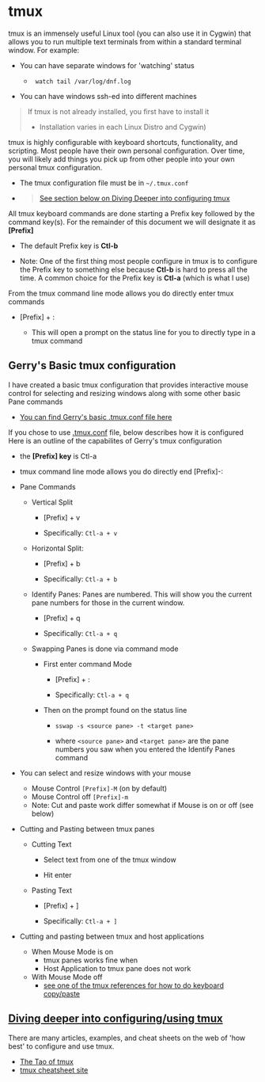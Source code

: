 # tmux 

tmux is an immensely useful Linux tool (you can also use it in Cygwin) that allows you to run multiple text terminals from within a standard terminal window.  For example:
* You can have separate windows for 'watching' status
    * ``` watch tail /var/log/dnf.log```

* You can have windows ssh-ed into different machines

>If tmux is not already installed, you first have to install it 
> * Installation varies in each Linux Distro and Cygwin)

tmux is highly configurable with keyboard shortcuts, functionality, and scripting. Most people have their own personal configuration. Over time, you will likely  add things you pick up from other people into your own personal tmux configuration.    
* The tmux configuration file must be in ```~/.tmux.conf```

* > [See section below on Diving Deeper into configuring tmux](divingDeeper)


All tmux keyboard commands are done starting a Prefix key followed by the command key(s). For the remainder of this document we will designate it as **[Prefix]**
* The default Prefix key is **Ctl-b**

* Note: One of the first thing most people configure in tmux is to configure the Prefix key to something else because  **Ctl-b** is hard to press all the time.  A common choice for the Prefix key is **Ctl-a** (which is what I use)

From the  tmux command line mode allows you do directly enter tmux commands

* [Prefix] + :  

    * This will open a prompt on the status line for you to directly  type in a tmux command

## Gerry's Basic tmux configuration

I have created a basic tmux configuration that provides interactive mouse control for selecting and resizing windows along with some other basic Pane commands
* [You can find Gerry's basic .tmux.conf  file here](.tmux.conf)

If you chose to use [.tmux.conf](.tmux.conf) file, below describes how it is configured
Here is an outline of the capabilites of Gerry's tmux configuration
* the **[Prefix] key**  is Ctl-a
* tmux command line mode allows you do directly end
    [Prefix]-:
* Pane Commands
    * Vertical Split 
        * [Prefix] + v

        * Specifically: ```Ctl-a + v```

    * Horizontal Split: 
        * [Prefix] + b
    
        * Specifically: ```Ctl-a + b```
    * Identify Panes: Panes are numbered.  This will show you the current pane numbers for those in the current window.
        * [Prefix] + q  
             
        * Specifically: ```Ctl-a + q```

    * Swapping Panes is done via command mode
        * First enter command Mode
            * [Prefix] + :

            * Specifically: ```Ctl-a + q```
        * Then on the prompt found on the status line

            * ```sswap -s <source pane> -t <target pane>```

            * where ```<source pane>``` and ```<target pane>``` are the pane numbers you saw when you entered the Identify Panes command

* You can select and resize windows with your mouse
    * Mouse Control     ```[Prefix]-M```   (on by default)
    * Mouse Control off ```[Prefix]-m```
    * Note: Cut and paste work differ somewhat if Mouse is on or off (see  below)

* Cutting and Pasting between tmux panes

    * Cutting Text
        * Select text from one of the tmux window

        * Hit enter

    * Pasting Text
        * [Prefix] + ]

        * Specifically: ```Ctl-a + ]```

* Cutting and pasting between tmux and host applications 
    * When Mouse Mode is on
        * tmux panes works fine when
        * Host Application to tmux pane does not work
    * With Mouse Mode off
        * [see one of the tmux references for how to do keyboard copy/paste](divingDeeper)


## [Diving deeper into configuring/using tmux](#divingDeeper)

 There are many articles, examples, and cheat sheets on the web of 'how best' to configure and use tmux. 
 * [The Tao of tmux](https://leanpub.com/the-tao-of-tmux/read)
 * [tmux cheatsheet site](https://tmuxcheatsheet.com/)